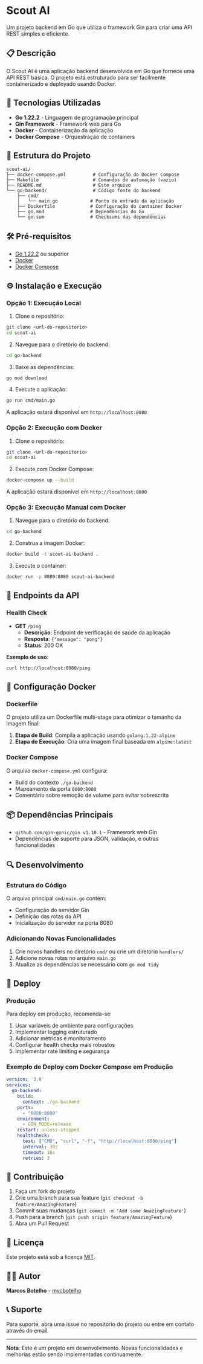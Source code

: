 # Scout AI

Um projeto backend em Go que utiliza o framework Gin para criar uma API REST simples e eficiente.

## 📋 Descrição

O Scout AI é uma aplicação backend desenvolvida em Go que fornece uma API REST básica. O projeto está estruturado para ser facilmente containerizado e deployado usando Docker.

## 🚀 Tecnologias Utilizadas

- **Go 1.22.2** - Linguagem de programação principal
- **Gin Framework** - Framework web para Go
- **Docker** - Containerização da aplicação
- **Docker Compose** - Orquestração de containers

## 📁 Estrutura do Projeto

```
scout-ai/
├── docker-compose.yml          # Configuração do Docker Compose
├── Makefile                    # Comandos de automação (vazio)
├── README.md                   # Este arquivo
└── go-backend/                 # Código fonte do backend
    ├── cmd/
    │   └── main.go            # Ponto de entrada da aplicação
    ├── Dockerfile             # Configuração do container Docker
    ├── go.mod                 # Dependências do Go
    └── go.sum                 # Checksums das dependências
```

## 🛠️ Pré-requisitos

- [Go 1.22.2](https://golang.org/dl/) ou superior
- [Docker](https://docs.docker.com/get-docker/)
- [Docker Compose](https://docs.docker.com/compose/install/)

## ⚙️ Instalação e Execução

### Opção 1: Execução Local

1. Clone o repositório:
```bash
git clone <url-do-repositorio>
cd scout-ai
```

2. Navegue para o diretório do backend:
```bash
cd go-backend
```

3. Baixe as dependências:
```bash
go mod download
```

4. Execute a aplicação:
```bash
go run cmd/main.go
```

A aplicação estará disponível em `http://localhost:8080`

### Opção 2: Execução com Docker

1. Clone o repositório:
```bash
git clone <url-do-repositorio>
cd scout-ai
```

2. Execute com Docker Compose:
```bash
docker-compose up --build
```

A aplicação estará disponível em `http://localhost:8080`

### Opção 3: Execução Manual com Docker

1. Navegue para o diretório do backend:
```bash
cd go-backend
```

2. Construa a imagem Docker:
```bash
docker build -t scout-ai-backend .
```

3. Execute o container:
```bash
docker run -p 8080:8080 scout-ai-backend
```

## 🔧 Endpoints da API

### Health Check
- **GET** `/ping`
  - **Descrição**: Endpoint de verificação de saúde da aplicação
  - **Resposta**: `{"message": "pong"}`
  - **Status**: 200 OK

**Exemplo de uso:**
```bash
curl http://localhost:8080/ping
```

## 🐳 Configuração Docker

### Dockerfile
O projeto utiliza um Dockerfile multi-stage para otimizar o tamanho da imagem final:

1. **Etapa de Build**: Compila a aplicação usando `golang:1.22-alpine`
2. **Etapa de Execução**: Cria uma imagem final baseada em `alpine:latest`

### Docker Compose
O arquivo `docker-compose.yml` configura:
- Build do contexto `./go-backend`
- Mapeamento da porta `8080:8080`
- Comentário sobre remoção de volume para evitar sobrescrita

## 📦 Dependências Principais

- `github.com/gin-gonic/gin v1.10.1` - Framework web Gin
- Dependências de suporte para JSON, validação, e outras funcionalidades

## 🔍 Desenvolvimento

### Estrutura do Código

O arquivo principal `cmd/main.go` contém:
- Configuração do servidor Gin
- Definição das rotas da API
- Inicialização do servidor na porta 8080

### Adicionando Novas Funcionalidades

1. Crie novos handlers no diretório `cmd/` ou crie um diretório `handlers/`
2. Adicione novas rotas no arquivo `main.go`
3. Atualize as dependências se necessário com `go mod tidy`

## 🚀 Deploy

### Produção
Para deploy em produção, recomenda-se:

1. Usar variáveis de ambiente para configurações
2. Implementar logging estruturado
3. Adicionar métricas e monitoramento
4. Configurar health checks mais robustos
5. Implementar rate limiting e segurança

### Exemplo de Deploy com Docker Compose em Produção
```yaml
version: '3.8'
services:
  go-backend:
    build:
      context: ./go-backend
    ports:
      - "8080:8080"
    environment:
      - GIN_MODE=release
    restart: unless-stopped
    healthcheck:
      test: ["CMD", "curl", "-f", "http://localhost:8080/ping"]
      interval: 30s
      timeout: 10s
      retries: 3
```

## 🤝 Contribuição

1. Faça um fork do projeto
2. Crie uma branch para sua feature (`git checkout -b feature/AmazingFeature`)
3. Commit suas mudanças (`git commit -m 'Add some AmazingFeature'`)
4. Push para a branch (`git push origin feature/AmazingFeature`)
5. Abra um Pull Request

## 📝 Licença

Este projeto está sob a licença [MIT](LICENSE).

## 👨‍💻 Autor

**Marcos Botelho** - [mvcbotelho](https://github.com/mvcbotelho)

## 📞 Suporte

Para suporte, abra uma issue no repositório do projeto ou entre em contato através do email.

---

**Nota**: Este é um projeto em desenvolvimento. Novas funcionalidades e melhorias estão sendo implementadas continuamente. 